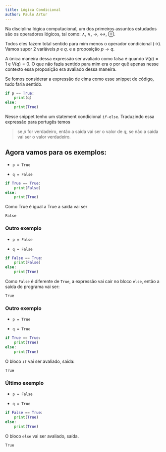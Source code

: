 ```yaml
---
title: Lógica Condicional
author: Paulo Artur
---
```


Na disciplina lógica computacional, um dos primeiros assuntos estudados são os operadores lógicos, tal como: $\land$, $\lor$, $\rightarrow$, $\leftrightarrow$, $\oplus$.

Todos eles fazem total sentido para mim menos o operador condicional ($\rightarrow$). Vamos supor 2 variáveis $p$ e $q$. e a proposição $p \rightarrow q$.

A única maneira dessa expressão ser avaliado como falsa é quando $V(p) = 1$ e $V(q) = 0$. O que não fazia sentido para mim era o por quê apenas nesse contexto essa proposição era avaliado dessa maneira.

Se fomos considerar a expressão de cima como esse snippet de código, tudo faria sentido.

```python
if p == True:
    print(q)
else:
    print(True)
```

Nesse snippet tenho um statement condicional ``if-else``. Traduzindo essa expressão para portugês temos

> se $p$ for verdadeiro, então a saída vai ser o valor de $q$, se não a saída vai ser o valor verdadeiro.

## Agora vamos para os exemplos:

- ``p = True``

- ``q = False``

```python 
if True == True:
    print(False)
else:
    print(True)
```

Como True é igual a True a saída vai ser 

```
False
```

### Outro exemplo

- ``p = False``

- ``q = False``

```python 
if False == True:
    print(False)
else:
    print(True)
```

Como ``False`` é diferente de ``True``, a expressão vai cair no bloco ``else``, então a saída do programa vai ser:

```
True
```

### Outro exemplo

- ``p = True``

- ``q = True``

```python 
if True == True:
    print(True)
else:
    print(True)
```

O bloco ``if`` vai ser avaliado, saída:

```
True
```

### Último exemplo

- ``p = False``

- ``q = True``

```python 
if False == True:
    print(True)
else:
    print(True)
```

O bloco ``else`` vai ser avaliado, saída.

```
True
```
